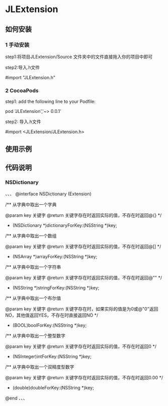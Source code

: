 # JLExtension

## 如何安装

### 1 手动安装 

step1:将项目JLExtension/Source 文件夹中的文件直接拖入你的项目中即可

step2:导入.h文件

#import "JLExtension.h"

### 2 CocoaPods 

step1: add the following line to your Podfile:

pod 'JLExtension','~> 0.0.1'

step2: 导入.h文件

#import <JLExtension/JLExtension.h>

## 使用示例

## 代码说明

### NSDictionary
、、、
@interface NSDictionary (Extension)

/**
 从字典中取出一个字典

 @param key 关键字
 @return 关键字存在时返回实际的值，不存在时返回@{}
 */
- (NSDictionary *)dictionaryForKey:(NSString *)key;

/**
 从字典中取出一个数组

 @param key 关键字
 @return 关键字存在时返回实际的值，不存在时返回@[]
 */
- (NSArray *)arrayForKey:(NSString *)key;

/**
 从字典中取出一个字符串
 
 @param key 关键字
 @return 关键字存在时返回实际的值，不存在时返回@""
 */
- (NSString *)stringForKey:(NSString *)key;

/**
 从字典中取出一个布尔值
 
 @param key 关键字
 @return 关键字存在时，如果实际的值是为0或@"0"返回NO，其他值返回YES，不存在时直接返回NO
 */
- (BOOL)boolForKey:(NSString *)key;

/**
 从字典中取出一个整型数字
 
 @param key 关键字
 @return 关键字存在时返回实际的值，不存在时返回0
 */
- (NSInteger)intForKey:(NSString *)key;

/**
 从字典中取出一个双精度型数字
 
 @param key 关键字
 @return 关键字存在时返回实际的值，不存在时返回0.00
 */
- (double)doubleForKey:(NSString *)key;

@end
、、、
